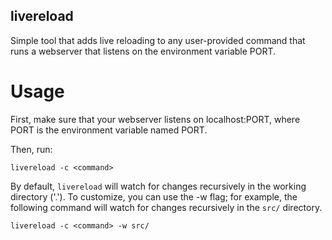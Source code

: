 livereload
-----------

Simple tool that adds live reloading to any user-provided command that runs a
webserver that listens on the environment variable PORT.

# Usage

First, make sure that your webserver listens on localhost:PORT, where PORT is
the environment variable named PORT.

Then, run:

```
livereload -c <command>
```

By default, `livereload` will watch for changes recursively in the working
directory ('.'). To customize, you can use the -w flag; for example, the
following command will watch for changes recursively in the `src/` directory.

```
livereload -c <command> -w src/
```
